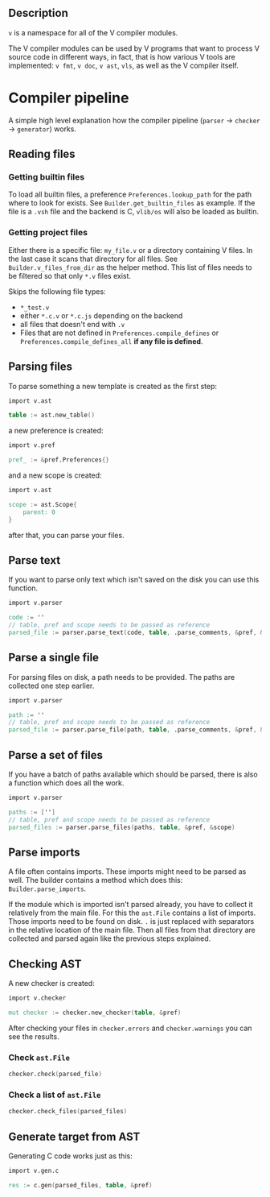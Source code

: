 ## Description

`v` is a namespace for all of the V compiler modules.

The V compiler modules can be used by V programs that want to
process V source code in different ways, in fact, that is how
various V tools are implemented: `v fmt`, `v doc`, `v ast`, `vls`,
as well as the V compiler itself.

# Compiler pipeline
A simple high level explanation
how the compiler pipeline (`parser` -> `checker` -> `generator`) works.

## Reading files
### Getting builtin files
To load all builtin files,
a preference `Preferences.lookup_path` for the path where to look for exists.
See `Builder.get_builtin_files` as example.
If the file is a `.vsh` file and the backend is C, `vlib/os` will also be loaded as builtin.

### Getting project files
Either there is a specific file: `my_file.v` or a directory containing V files.
In the last case it scans that directory for all files.
See `Builder.v_files_from_dir` as the helper method.
This list of files needs to be filtered so that only `*.v` files exist.

Skips the following file types:
- `*_test.v`
- either `*.c.v` or `*.c.js` depending on the backend
- all files that doesn't end with `.v`
- Files that are not defined in `Preferences.compile_defines`
or `Preferences.compile_defines_all` **if any file is defined**.

## Parsing files
To parse something a new template is created as the first step:
```v
import v.ast

table := ast.new_table()
```

a new preference is created:
```v
import v.pref

pref_ := &pref.Preferences{}
```

and a new scope is created:
```v
import v.ast

scope := ast.Scope{
	parent: 0
}
```
after that, you can parse your files.

## Parse text
If you want to parse only text which isn't saved on the disk you can use this function.
```v oksyntax
import v.parser

code := ''
// table, pref and scope needs to be passed as reference
parsed_file := parser.parse_text(code, table, .parse_comments, &pref, &scope)
```

## Parse a single file
For parsing files on disk, a path needs to be provided.
The paths are collected one step earlier.
```v oksyntax
import v.parser

path := ''
// table, pref and scope needs to be passed as reference
parsed_file := parser.parse_file(path, table, .parse_comments, &pref, &scope)
```

## Parse a set of files
If you have a batch of paths available which should be parsed,
there is also a function which does all the work.
```v oksyntax
import v.parser

paths := ['']
// table, pref and scope needs to be passed as reference
parsed_files := parser.parse_files(paths, table, &pref, &scope)
```

## Parse imports
A file often contains imports. These imports might need to be parsed as well.
The builder contains a method which does this: `Builder.parse_imports`.

If the module which is imported isn't parsed already,
you have to collect it relatively from the main file.
For this the `ast.File` contains a list of imports.
Those imports need to be found on disk.
`.` is just replaced with separators in the relative location of the main file.
Then all files from that directory are collected and parsed again like the previous steps explained.

## Checking AST
A new checker is created:
```v oksyntax
import v.checker

mut checker := checker.new_checker(table, &pref)
```

After checking your files in `checker.errors` and `checker.warnings` you can see the results.

### Check `ast.File`
```v oksyntax
checker.check(parsed_file)
```

### Check a list of `ast.File`
```v oksyntax
checker.check_files(parsed_files)
```

## Generate target from AST
Generating C code works just as this:
```v oksyntax
import v.gen.c

res := c.gen(parsed_files, table, &pref)
```
